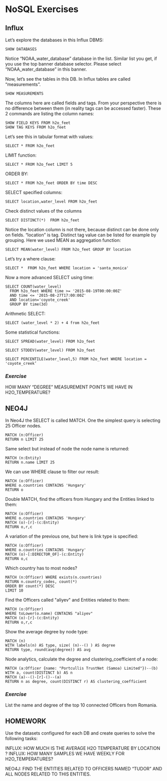 # NoSQL Exercises

## Influx

Let’s explore the databases in this Influx DBMS:
```
SHOW DATABASES
```

Notice “NOAA_water_database” database in the list.  Similar list you get, if you use the top banner database selector. Please select “NOAA_water_database” in this banner.

Now, let’s see the tables in this DB. In Influx tables are called “measurements”.

```
SHOW MEASUREMENTS
```

The columns here are called fields and tags. From your perspective there is no difference between them (in reality tags can be accessed faster). These 2 commands are listing the column names:

```
SHOW FIELD KEYS FROM h2o_feet
SHOW TAG KEYS FROM h2o_feet
```

Let’s see this in tabular format with values:
```
SELECT * FROM h2o_feet
```

LIMIT function:
```
SELECT * FROM h2o_feet LIMIT 5
```

ORDER BY:
```
SELECT * FROM h2o_feet ORDER BY time DESC
```

SELECT specified columns:
```
SELECT location,water_level FROM h2o_feet
```

Check distinct values of the columns
```
SELECT DISTINCT(*)  FROM h2o_feet
```

Notice the location column is not there, because distinct can be done only on fields. “location” is tag. Distinct tag value can be listed for example by grouping. Here we used MEAN as aggregation function:

```
SELECT MEAN(water_level) FROM h2o_feet GROUP BY location
```

Let’s try a where clause:
```
SELECT *  FROM h2o_feet WHERE location = 'santa_monica'
```

Now a more advanced SELECT using time:

```
SELECT COUNT(water_level) 
  FROM h2o_feet WHERE time >= '2015-08-19T00:00:00Z' 
  AND time <= '2015-08-27T17:00:00Z' 
  AND location='coyote_creek' 
  GROUP BY time(3d)
```

Arithmetic SELECT:
```
SELECT (water_level * 2) + 4 from h2o_feet
```

Some statistical functions:
```
SELECT SPREAD(water_level) FROM h2o_feet

SELECT STDDEV(water_level) FROM h2o_feet

SELECT PERCENTILE(water_level,5) FROM h2o_feet WHERE location = 'coyote_creek’
```

### ***Exercise***
HOW MANY “DEGREE” MEASUREMENT POINTS WE HAVE IN H2O_TEMPERATURE?



## NEO4J

In Neo4J the SELECT is called MATCH. One the simplest query is selecting 25 Officer nodes. 

```
MATCH (n:Officer) 
RETURN n LIMIT 25
```

Same select but instead of node the node name is returned:
```
MATCH (n:Entity) 
RETURN n.name LIMIT 25
```

We can use WHERE clause to filter our result:
```
MATCH (o:Officer)
WHERE o.countries CONTAINS 'Hungary'
RETURN o
```


Double MATCH, find the officers from Hungary and the Entities linked to them:
```
MATCH (o:Officer) 
WHERE o.countries CONTAINS 'Hungary'
MATCH (o)-[r]-(c:Entity)
RETURN o,r,c
```

A variation of the previous one, but here is link type is specified:
```
MATCH (o:Officer) 
WHERE o.countries CONTAINS 'Hungary'
MATCH (o)-[:DIRECTOR_OF]-(c:Entity)
RETURN o,c
```

Which country has to most nodes?
```
MATCH (n:Officer) WHERE exists(n.countries)
RETURN n.country_codes, count(*)
ORDER BY count(*) DESC
LIMIT 10
```

Find the Officers called "aliyev" and Entities related to them:
```
MATCH (o:Officer) 
WHERE toLower(o.name) CONTAINS "aliyev"
MATCH (o)-[r]-(c:Entity)
RETURN o,r,c
```

Show the average degree by node type:
```
MATCH (n)
WITH labels(n) AS type, size( (n)--() ) AS degree
RETURN type, round(avg(degree)) AS avg
```


Node analytics, calculate the degree and clustering_coefficient of a node:
```
MATCH (a:Officer {name: "Portcullis TrustNet (Samoa) Limited"})--(b)
WITH a, count(DISTINCT b) AS n
MATCH (a)--()-[r]-()--(a)
RETURN n as degree, count(DISTINCT r) AS clustering_coefficient
```

### ***Exercise***
List the name and degree of the top 10 connected Officers from Romania.


## HOMEWORK

Use the datasets configured for each DB and create queries to solve the following tasks:

INFLUX: HOW MUCH IS THE AVERAGE H2O TEMPERATURE BY LOCATION ?
INFLUX: HOW MANY SAMPLES WE HAVE WEEKLY FOR H2O_TEMPERATURES?

NEO4J: FIND THE ENTITIES RELATED TO OFFICERS NAMED “TUDOR” AND ALL NODES RELATED TO THIS ENTITIES.




